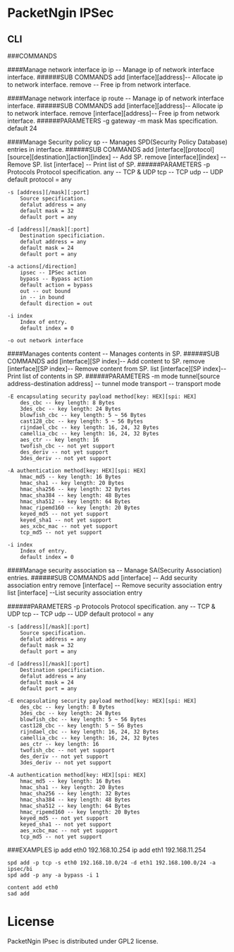 # PacketNgin IPSec

## CLI

###COMMANDS

####Manage network interface ip
	ip -- Manage ip of network interface interface.
######SUB COMMANDS
	add [interface][address]-- Allocate ip to network interface.
	remove -- Free ip from network interface.

####Manage network interface ip
	route -- Manage ip of network interface interface.
######SUB COMMANDS
	add [interface][address]-- Allocate ip to network interface.
	remove [interface][address]-- Free ip from network interface.
######PARAMETERS
	-g gateway
	-m mask
		Mas specification.
		default 24

####Manage Security policy
	sp -- Manages SPD(Security Policy Database) entries in interface.
######SUB COMMANDS
	add [interface][protocol][source][destination][action][index] -- Add SP.
	remove [interface][index] -- Remove SP.
	list [interface] -- Print list of SP.
######PARAMETERS
	-p Protocols
		Protocol specification.
		any -- TCP & UDP
		tcp -- TCP
		udp -- UDP
		default protocol = any

	-s [address][/mask][:port]
		Source specification.
		defalut address = any
		default mask = 32
		default port = any

	-d [address][/mask][:port]
		Destination specificiation.
		defalut address = any
		default mask = 24
		default port = any

	-a actions[/direction]
		ipsec -- IPSec action
		bypass -- Bypass action
		default action = bypass
		out -- out bound
		in -- in bound
		default direction = out

	-i index
		Index of entry.
		default index = 0

	-o out network interface

####Manages contents
	content -- Manages contents in SP.
######SUB COMMANDS
	add [interface][SP index]-- Add content to SP.
	remove [interface][SP index]-- Remove content from SP.
	list [interface][SP index]-- Print list of contents in SP.
######PARAMETERS
	-m mode
		tunnel[source address-destination address] -- tunnel mode
		transport -- transport mode

	-E encapsulating security payload method[key: HEX][spi: HEX]
		des_cbc -- key length: 8 Bytes
		3des_cbc -- key length: 24 Bytes
		blowfish_cbc -- key length: 5 ~ 56 Bytes
		cast128_cbc -- key length: 5 ~ 56 Bytes
		rijndael_cbc -- key length: 16, 24, 32 Bytes
		camellia_cbc -- key length: 16, 24, 32 Bytes
		aes_ctr -- key length: 16
		twofish_cbc -- not yet support
		des_deriv -- not yet support
		3des_deriv -- not yet support

	-A authentication method[key: HEX][spi: HEX]
		hmac_md5 -- key length: 16 Bytes
		hmac_sha1 -- key length: 20 Bytes
		hmac_sha256 -- key length: 32 Bytes
		hmac_sha384 -- key length: 48 Bytes
		hmac_sha512 -- key length: 64 Bytes
		hmac_ripemd160 -- key length: 20 Bytes
		keyed_md5 -- not yet support
		keyed_sha1 -- not yet support
		aes_xcbc_mac -- not yet support
		tcp_md5 -- not yet support

	-i index
		Index of entry.
		default index = 0

####Manage security association
	sa -- Manage SA(Security Association) entries.
######SUB COMMANDS
	add [interface] -- Add security association entry
	remove [interface] -- Remove security association entry
	list [interface] --List security association entry

######PARAMETERS
	-p Protocols
		Protocol specification.
		any -- TCP & UDP
		tcp -- TCP
		udp -- UDP
		default protocol = any

	-s [address][/mask][:port]
		Source specification.
		defalut address = any
		default mask = 32
		default port = any

	-d [address][/mask][:port]
		Destination specificiation.
		defalut address = any
		default mask = 24
		default port = any

	-E encapsulating security payload method[key: HEX][spi: HEX]
		des_cbc -- key length: 8 Bytes
		3des_cbc -- key length: 24 Bytes
		blowfish_cbc -- key length: 5 ~ 56 Bytes
		cast128_cbc -- key length: 5 ~ 56 Bytes
		rijndael_cbc -- key length: 16, 24, 32 Bytes
		camellia_cbc -- key length: 16, 24, 32 Bytes
		aes_ctr -- key length: 16
		twofish_cbc -- not yet support
		des_deriv -- not yet support
		3des_deriv -- not yet support

	-A authentication method[key: HEX][spi: HEX]
		hmac_md5 -- key length: 16 Bytes
		hmac_sha1 -- key length: 20 Bytes
		hmac_sha256 -- key length: 32 Bytes
		hmac_sha384 -- key length: 48 Bytes
		hmac_sha512 -- key length: 64 Bytes
		hmac_ripemd160 -- key length: 20 Bytes
		keyed_md5 -- not yet support
		keyed_sha1 -- not yet support
		aes_xcbc_mac -- not yet support
		tcp_md5 -- not yet support

###EXAMPLES
	ip add eth0 192.168.10.254
	ip add eth1 192.168.11.254

	spd add -p tcp -s eth0 192.168.10.0/24 -d eth1 192.168.100.0/24 -a ipsec/bi
	spd add -p any -a bypass -i 1

	content add eth0
	sad add

# License

PacketNgin IPsec is distributed under GPL2 license.
